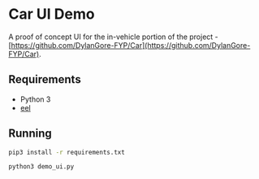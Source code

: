# Car UI Demo

A proof of concept UI for the in-vehicle portion of the project - [https://github.com/DylanGore-FYP/Car](https://github.com/DylanGore-FYP/Car).

## Requirements

- Python 3
- [eel](https://github.com/ChrisKnott/Eel)

## Running

```bash
pip3 install -r requirements.txt
```

```bash
python3 demo_ui.py
```
